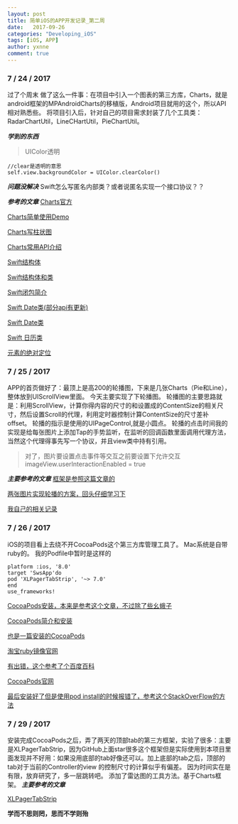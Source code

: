 ```yaml
---
layout: post
title: 简单iOS的APP开发记录_第二周
date:   2017-09-26
categories: "Developing_iOS"
tags: [iOS, APP]
author: yxnne
comment: true
---
```



### 7 / 24 / 2017
过了个周末
做了这么一件事：在项目中引入一个图表的第三方库，Charts，就是android框架的MPAndroidCharts的移植版，Android项目就用的这个，所以API相对熟悉些。
将项目引入后，针对自己的项目需求封装了几个工具类：RadarChartUtil，LineCHartUtil，PieChartUtil。

_**学到的东西**_

>UIColor透明
```
//clear是透明的意思
self.view.backgroundColor = UIColor.clearColor() 
```
_**问题没解决**_
Swift怎么写匿名内部类？或者说匿名实现一个接口协议？？

_**参考的文章**_
[Charts官方](https://github.com/danielgindi/Charts)

[Charts简单使用Demo](http://www.jianshu.com/p/7ea8f2b99abe)

[Charts写柱状图](http://www.cnblogs.com/huangbiyong/p/6909156.html)

[Charts常用API介绍](http://www.cnblogs.com/lwk151124/p/5840784.html)

[Swift结构体](http://www.cnblogs.com/gcb999/p/3810188.html)

[Swift结构体和类](http://www.jianshu.com/p/f99d48666383)

[Swift闭包简介](http://blog.csdn.net/tonny_guan/article/details/49122169)

[Swift Date类(部分api有更新)](http://blog.csdn.net/mo_xiao_mo/article/details/52612443)

[Swift Date类](http://www.jianshu.com/p/a6275cc54e04)

[Swift 日历类](http://www.jianshu.com/p/2d3195f9556e)

[元素的绝对定位](http://www.hangge.com/blog/cache/detail_965.html#)

### 7 / 25 / 2017
APP的首页做好了：最顶上是高200的轮播图，下来是几张Charts（Pie和Line），整体放到UIScrollView里面。
今天主要实现了下轮播图。
轮播图的主要思路就是：利用ScrollView，计算你得内容的尺寸的和设置成的ContentSize的相关尺寸，然后设置Scroll的代理，利用定时器控制计算ContentSize的尺寸差补offset。
轮播的指示是使用的UIPageControl,就是小圆点。
轮播的点击时间我的实现是给每张图片上添加Tap的手势监听，在监听的回调函数里面调用代理方法，当然这个代理得事先写一个协议，并且view类中持有引用。

>对了，图片要设置点击事件等交互之前要设置下允许交互
imageView.userInteractionEnabled = true

_**主要参考的文章**_
[框架是参照这篇文章的](http://www.cnblogs.com/zhyunfe/p/6064146.html)

[两张图片实现轮播的方案，回头仔细学习下](http://www.jianshu.com/p/19a0019f8b5f)

[我自己的相关记录](http://www.jianshu.com/p/8e8aa3280668)

### 7 / 26 / 2017
iOS的项目看上去绕不开CocoaPods这个第三方库管理工具了。
Mac系统是自带ruby的。
我的Podfile中暂时是这样的
```
platform :ios, '8.0'
target 'SwsApp'do
pod 'XLPagerTabStrip', '~> 7.0'
end
use_frameworks!
```

[CocoaPods安装，本来是参考这个文章，不过除了些幺蛾子](http://code4app.com/article/cocoapods-install-usage)

[CocoaPods简介和安装](http://www.jianshu.com/p/3086df14ed08)

[也是一篇安装的CocoaPods](http://www.jianshu.com/p/ea7744d52313)

[淘宝ruby镜像官网](https://ruby.taobao.org/)

[有出错，这个参考了个百度百科](https://zhidao.baidu.com/question/1862891903252349347.html)

[CocoaPods官网](https://guides.cocoapods.org/using/pod-install-vs-update.html)

[最后安装好了但是使用pod install的时候报错了，参考这个StackOverFlow的方法](https://stackoverflow.com/questions/40191140/cocoapods-1-1-1-target-overrides-the-always-embed-swift-standard-libraries)

### 7 / 29 / 2017
安装完成CocoaPods之后，弄了两天的顶部tab的第三方框架，实验了很多：主要是XLPagerTabStrip，因为GitHub上面star很多这个框架但是实际使用到本项目里面发现并不好用：如果没用底部的tab好像还可以。加上底部的tab之后，顶部的tab对于当前的Controller的view 的控制尺寸的计算似乎有偏差。
因为时间实在是有限，放弃研究了，多一层跳转吧。
添加了雷达图的工具方法。基于Charts框架。
_**主要参考的文章**_

[XLPagerTabStrip](https://github.com/xmartlabs/XLPagerTabStrip)

__学而不思则罔，思而不学则殆__

